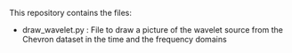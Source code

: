 This repository contains the files:

- draw_wavelet.py : File to draw a picture of the wavelet source from the Chevron dataset in the time and the frequency domains

